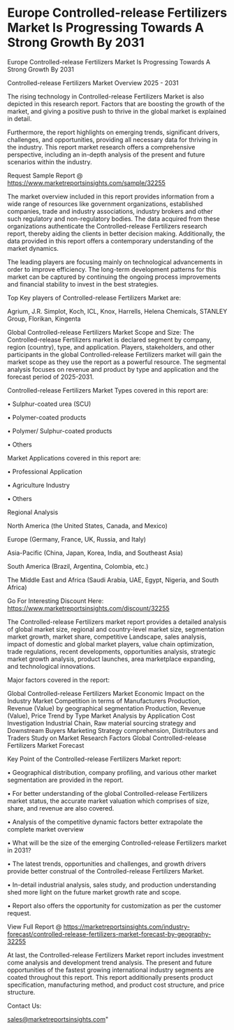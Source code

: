 # Europe Controlled-release Fertilizers Market Is Progressing Towards A Strong Growth By 2031
  Europe Controlled-release Fertilizers Market Is Progressing Towards A Strong Growth By 2031

Controlled-release Fertilizers Market Overview 2025 - 2031

The rising technology in Controlled-release Fertilizers Market is also depicted in this research report. Factors that are boosting the growth of the market, and giving a positive push to thrive in the global market is explained in detail.

Furthermore, the report highlights on emerging trends, significant drivers, challenges, and opportunities, providing all necessary data for thriving in the industry. This report market research offers a comprehensive perspective, including an in-depth analysis of the present and future scenarios within the industry.

Request Sample Report @ https://www.marketreportsinsights.com/sample/32255

The market overview included in this report provides information from a wide range of resources like government organizations, established companies, trade and industry associations, industry brokers and other such regulatory and non-regulatory bodies. The data acquired from these organizations authenticate the Controlled-release Fertilizers research report, thereby aiding the clients in better decision making. Additionally, the data provided in this report offers a contemporary understanding of the market dynamics.

The leading players are focusing mainly on technological advancements in order to improve efficiency. The long-term development patterns for this market can be captured by continuing the ongoing process improvements and financial stability to invest in the best strategies.

Top Key players of Controlled-release Fertilizers Market are:

Agrium, J.R. Simplot, Koch, ICL, Knox, Harrells, Helena Chemicals, STANLEY Group, Florikan, Kingenta

Global Controlled-release Fertilizers Market Scope and Size:
The Controlled-release Fertilizers market is declared segment by company, region (country), type, and application. Players, stakeholders, and other participants in the global Controlled-release Fertilizers market will gain the market scope as they use the report as a powerful resource. The segmental analysis focuses on revenue and product by type and application and the forecast period of 2025-2031.

Controlled-release Fertilizers Market Types covered in this report are:

• Sulphur-coated urea (SCU)

• Polymer-coated products

• Polymer/ Sulphur-coated products

• Others

Market Applications covered in this report are:

• Professional Application

• Agriculture Industry

• Others

Regional Analysis

North America (the United States, Canada, and Mexico)

Europe (Germany, France, UK, Russia, and Italy)

Asia-Pacific (China, Japan, Korea, India, and Southeast Asia)

South America (Brazil, Argentina, Colombia, etc.)

The Middle East and Africa (Saudi Arabia, UAE, Egypt, Nigeria, and South Africa)

Go For Interesting Discount Here: https://www.marketreportsinsights.com/discount/32255

The Controlled-release Fertilizers market report provides a detailed analysis of global market size, regional and country-level market size, segmentation market growth, market share, competitive Landscape, sales analysis, impact of domestic and global market players, value chain optimization, trade regulations, recent developments, opportunities analysis, strategic market growth analysis, product launches, area marketplace expanding, and technological innovations.

Major factors covered in the report:

Global Controlled-release Fertilizers Market
Economic Impact on the Industry
Market Competition in terms of Manufacturers
Production, Revenue (Value) by geographical segmentation
Production, Revenue (Value), Price Trend by Type
Market Analysis by Application
Cost Investigation
Industrial Chain, Raw material sourcing strategy and Downstream Buyers
Marketing Strategy comprehension, Distributors and Traders
Study on Market Research Factors
Global Controlled-release Fertilizers Market Forecast

Key Point of the Controlled-release Fertilizers Market report:

• Geographical distribution, company profiling, and various other market segmentation are provided in the report.

• For better understanding of the global Controlled-release Fertilizers market status, the accurate market valuation which comprises of size, share, and revenue are also covered.

• Analysis of the competitive dynamic factors better extrapolate the complete market overview

• What will be the size of the emerging Controlled-release Fertilizers market in 2031?

• The latest trends, opportunities and challenges, and growth drivers provide better construal of the Controlled-release Fertilizers Market.

• In-detail industrial analysis, sales study, and production understanding shed more light on the future market growth rate and scope.

• Report also offers the opportunity for customization as per the customer request.

View Full Report @ https://marketreportsinsights.com/industry-forecast/controlled-release-fertilizers-market-forecast-by-geography-32255

At last, the Controlled-release Fertilizers Market report includes investment come analysis and development trend analysis. The present and future opportunities of the fastest growing international industry segments are coated throughout this report. This report additionally presents product specification, manufacturing method, and product cost structure, and price structure.

Contact Us:

sales@marketreportsinsights.com"
